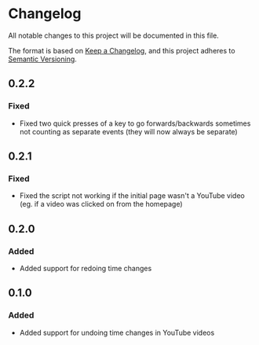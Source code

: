 # Changelog

All notable changes to this project will be documented in this file.

The format is based on [Keep a Changelog](https://keepachangelog.com/en/1.0.0/),
and this project adheres to [Semantic Versioning](https://semver.org/spec/v2.0.0.html).

## 0.2.2

### Fixed

- Fixed two quick presses of a key to go forwards/backwards sometimes not counting as separate events
  (they will now always be separate)

## 0.2.1

### Fixed

- Fixed the script not working if the initial page wasn't a YouTube video
  (eg. if a video was clicked on from the homepage)

## 0.2.0

### Added

- Added support for redoing time changes

## 0.1.0

### Added

- Added support for undoing time changes in YouTube videos
